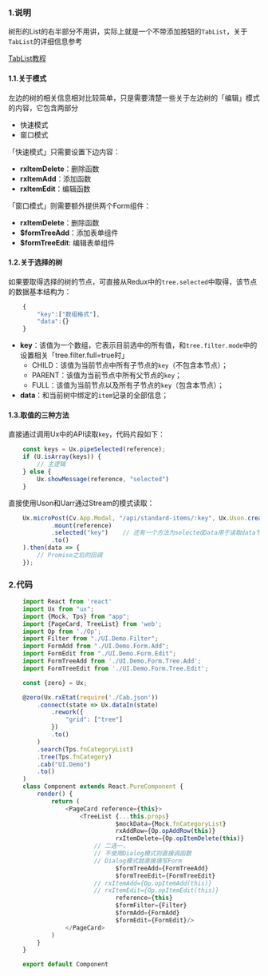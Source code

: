 ### 1.说明

树形的List的右半部分不用讲，实际上就是一个不带添加按钮的`TabList`，关于`TabList`的详细信息参考

<a href="/zui/control/tab-list" target="_blank">TabList教程</a>

#### 1.1.关于模式

左边的树的相关信息相对比较简单，只是需要清楚一些关于左边树的「编辑」模式的内容，它包含两部分

* 快速模式
* 窗口模式

「快速模式」只需要设置下边内容：

* **rxItemDelete**：删除函数
* **rxItemAdd**：添加函数
* **rxItemEdit**：编辑函数

「窗口模式」则需要额外提供两个Form组件：

* **rxItemDelete**：删除函数
* **$formTreeAdd**：添加表单组件
* **$formTreeEdit**: 编辑表单组件

#### 1.2.关于选择的树

如果要取得选择的树的节点，可直接从Redux中的`tree.selected`中取得，该节点的数据基本结构为：

```js
    {
        "key":["数组格式"],
        "data":{}
    }
```

* **key**：该值为一个数组，它表示目前选中的所有值，和`tree.filter.mode`中的设置相关「tree.filter.full=true时」
    * CHILD：该值为当前节点中所有子节点的`key`（不包含本节点）；
    * PARENT：该值为当前节点中所有父节点的`key`；
    * FULL：该值为当前节点以及所有子节点的`key`（包含本节点）；
* **data**：和当前树中绑定的`item`记录的全部信息；

#### 1.3.取值的三种方法

直接通过调用Ux中的API读取`key`，代码片段如下：

```typescript
    const keys = Ux.pipeSelected(reference);
    if (U.isArray(keys)) {
        // 主逻辑
    } else {
        Ux.showMessage(reference, "selected")
    }
```

直接使用Uson和Uarr通过Stream的模式读取：

```typescript
    Ux.microPost(Cv.App.Modal, "/api/standard-items/:key", Ux.Uson.create(record)
            .mount(reference)
            .selected("key")    // 还有一个方法为selectedData用于读取data节点中的数据
            .to()
    ).then(data => {
        // Promise之后的回调
    });
```

### 2.代码

```js
    import React from 'react'
    import Ux from "ux";
    import {Mock, Tps} from "app";
    import {PageCard, TreeList} from 'web';
    import Op from './Op';
    import Filter from "./UI.Demo.Filter";
    import FormAdd from "./UI.Demo.Form.Add";
    import FormEdit from "./UI.Demo.Form.Edit";
    import FormTreeAdd from './UI.Demo.Form.Tree.Add';
    import FormTreeEdit from './UI.Demo.Form.Tree.Edit';

    const {zero} = Ux;

    @zero(Ux.rxEtat(require('./Cab.json'))
        .connect(state => Ux.dataIn(state)
            .rework({
                "grid": ["tree"]
            })
            .to()
        )
        .search(Tps.fnCategoryList)
        .tree(Tps.fnCategory)
        .cab("UI.Demo")
        .to()
    )
    class Component extends React.PureComponent {
        render() {
            return (
                <PageCard reference={this}>
                    <TreeList {...this.props}
                              $mockData={Mock.fnCategoryList}
                              rxAddRow={Op.opAddRow(this)}
                              rxItemDelete={Op.opItemDelete(this)}
                        // 二选一，
                        // 不使用Dialog模式则直接调函数
                        // Dialog模式就直接填写Form
                              $formTreeAdd={FormTreeAdd}
                              $formTreeEdit={FormTreeEdit}
                        // rxItemAdd={Op.opItemAdd(this)}
                        // rxItemEdit={Op.opItemEdit(this)}
                              reference={this}
                              $formFilter={Filter}
                              $formAdd={FormAdd}
                              $formEdit={FormEdit}/>
                </PageCard>
            )
        }
    }

    export default Component
```
